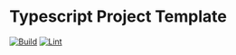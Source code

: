 # Typescript Project Template
[![Build](https://github.com/samualtnorman/typescript-project/actions/workflows/build.yml/badge.svg)](https://github.com/samualtnorman/typescript-project/actions/workflows/build.yml) [![Lint](https://github.com/samualtnorman/typescript-project/actions/workflows/lint.yml/badge.svg)](https://github.com/samualtnorman/typescript-project/actions/workflows/lint.yml)
